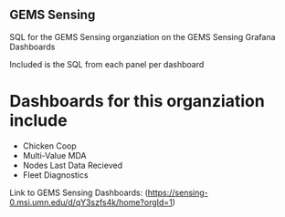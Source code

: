 ## GEMS Sensing

 SQL for the GEMS Sensing organziation on the GEMS Sensing Grafana Dashboards

 Included is the SQL from each panel per dashboard


 # Dashboards for this organziation include

 - Chicken Coop
 - Multi-Value MDA
 - Nodes Last Data Recieved
 - Fleet Diagnostics
    
 Link to GEMS Sensing Dashboards: (https://sensing-0.msi.umn.edu/d/qY3szfs4k/home?orgId=1)
